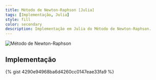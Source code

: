 ```yaml
---
title: Método de Newton-Raphson [Julia]
tags: [Implementação, Julia]
style: fill
color: secondary
description: Implementação em Julia do Método de Newton-Raphson.
---
```


![Método de Newton-Raphson](https://kl05.github.io/docs/img/Metodo_do_Ponto_Fixo.png)

## Implementação

{% gist 4290e94968ba6d4260cc0147eae33fa9 %}
